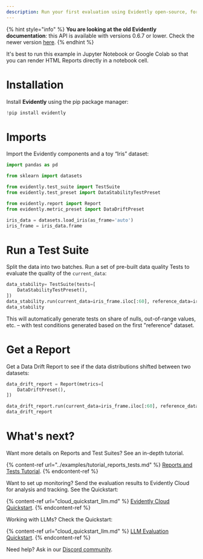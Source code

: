 ```yaml
---
description: Run your first evaluation using Evidently open-source, for tabular data.
---
```


{% hint style="info" %}
**You are looking at the old Evidently documentation**: this API is available with versions 0.6.7 or lower. Check the newer version [here](https://docs.evidentlyai.com/introduction).
{% endhint %}


It's best to run this example in Jupyter Notebook or Google Colab so that you can render HTML Reports directly in a notebook cell.

# Installation 

Install **Evidently** using the pip package manager:

```python
!pip install evidently
``` 

# Imports 

Import the Evidently components and a toy “Iris” dataset:

```python
import pandas as pd

from sklearn import datasets

from evidently.test_suite import TestSuite
from evidently.test_preset import DataStabilityTestPreset

from evidently.report import Report
from evidently.metric_preset import DataDriftPreset

iris_data = datasets.load_iris(as_frame='auto')
iris_frame = iris_data.frame
``` 

# Run a Test Suite

Split the data into two batches. Run a set of pre-built data quality Tests to evaluate the quality of the `current_data`:

```python
data_stability= TestSuite(tests=[
    DataStabilityTestPreset(),
])
data_stability.run(current_data=iris_frame.iloc[:60], reference_data=iris_frame.iloc[60:], column_mapping=None)
data_stability 
```

This will automatically generate tests on share of nulls, out-of-range values, etc. – with test conditions generated based on the first "reference" dataset.

# Get a Report

Get a Data Drift Report to see if the data distributions shifted between two datasets:

```python
data_drift_report = Report(metrics=[
    DataDriftPreset(),
])

data_drift_report.run(current_data=iris_frame.iloc[:60], reference_data=iris_frame.iloc[60:], column_mapping=None)
data_drift_report
```

# What's next?

Want more details on Reports and Test Suites? See an in-depth tutorial.

{% content-ref url="../examples/tutorial_reports_tests.md" %}
[Reports and Tests Tutorial](../examples/tutorial_reports_tests.md). 
{% endcontent-ref %}

Want to set up monitoring? Send the evaluation results to Evidently Cloud for analysis and tracking. See the Quickstart:

{% content-ref url="cloud_quickstart_llm.md" %}
[Evidently Cloud Quickstart](cloud_quickstart_tabular.md). 
{% endcontent-ref %}

Working with LLMs? Check the Quickstart:

{% content-ref url="cloud_quickstart_llm.md" %}
[LLM Evaluation Quickstart](oss_quickstart_llm.md). 
{% endcontent-ref %}

Need help? Ask in our [Discord community](https://discord.com/invite/xZjKRaNp8b).
